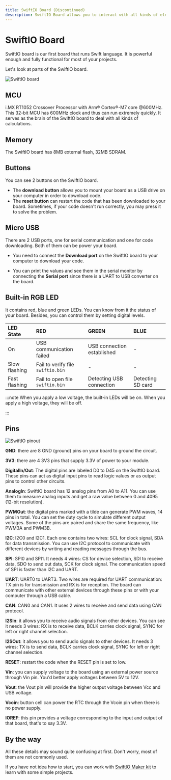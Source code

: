 ```yaml
---
title: SwiftIO Board (Discontinued)
description: SwiftIO Board allows you to interact with all kinds of electronic devices using Swift language. You will know about details of the board and the functionalities of all pins.
---
```


# SwiftIO Board

SwiftIO board is our first board that runs Swift language. It is powerful enough and fully functional for most of your projects.



Let's look at parts of the SwiftIO board.


![SwiftIO board](img/SwiftIOParts.png)


## MCU

i.MX RT1052 Crossover Processor with Arm® Cortex®-M7 core @600MHz. This 32-bit MCU has 600MHz clock and thus can run extremely quickly. It serves as the brain of the SwiftIO board to deal with all kinds of calculations.


## Memory

The SwiftIO board has 8MB external flash, 32MB SDRAM.


## Buttons

You can see 2 buttons on the SwiftIO board. 
- The **download button** allows you to mount your board as a USB drive on your computer in order to download code. 
- The **reset button** can restart the code that has been downloaded to your board. Sometimes, if your code doesn't run correctly, you may press it to solve the problem.


## Micro USB

There are 2 USB ports, one for serial communication and one for code downloading. Both of them can be power your board.

- You need to connect the **Download port** on the SwiftIO board to your computer to download your code.

- You can print the values and see them in the serial monitor by connecting the **Serial port** since there is a UART to USB converter on the board.

 

## Built-in RGB LED
It contains red, blue and green LEDs. You can know from it the status of your board. Besides, you can control them by setting digital levels. 

| LED State | RED | GREEN | BLUE |
| :--- | :--- | :--- | :--- |
| On | USB communication failed | USB connection established | - |
| Slow flashing | Fail to verify file `swiftio.bin` | - | - |
| Fast flashing | Fail to open file `swiftio.bin` | Detecting USB connection | Detecting SD card |



:::note
When you apply a low voltage, the built-in LEDs will be on. When you apply a high voltage, they will be off.

:::


## Pins

![SwiftIO pinout](img/SwiftIOPinout.png)

**GND**: there are 8 GND (ground) pins on your board to ground the circuit.


**3V3**: there are 4 3V3 pins that supply 3.3V of power to your module.


**DigitalIn/Out**: The digital pins are labeled D0 to D45 on the SwiftIO board. These pins can act as digital input pins to read logic values or as output pins to control other circuits.

**AnalogIn**: SwiftIO board has 12 analog pins from A0 to A11. You can use them to measure analog inputs and get a raw value between 0 and 4095 (12-bit resolution).

**PWMOut**: the digital pins marked with a tilde can generate PWM waves, 14 pins in total. You can set the duty cycle to simulate different output voltages. Some of the pins are paired and share the same frequency, like PWM3A and PWM3B. 



**I2C**: I2C0 and I2C1. Each one contains two wires: SCL for clock signal, SDA for data transmission. You can use I2C protocol to communicate with different devices by writing and reading messages through the bus.

**SPI**: SPI0 and SPI1. It needs 4 wires: CS for device selection, SDI to receive data, SDO to send out data, SCK for clock signal. The communication speed of SPI is faster than I2C and UART.

**UART**: UART0 to UART3. Two wires are required for UART communication: TX pin is for transmission and RX is for reception. The board can communicate with other external devices through these pins or with your computer through a USB cable.

**CAN**: CAN0 and CAN1. It uses 2 wires to receive and send data using CAN protocol.

**I2SIn**: it allows you to receive audio signals from other devices. You can see it needs 3 wires: RX is to receive data, BCLK carries clock signal, SYNC for left or right channel selection.

**I2SOut**: it allows you to send audio signals to other devices. It needs 3 wires: TX is to send data, BCLK carries clock signal, SYNC for left or right channel selection.

**RESET**: restart the code when the RESET pin is set to low.

**Vin**: you can supply voltage to the board using an external power source through Vin pin. You'd better apply voltages between 5V to 12V.

**Vout**: the Vout pin will provide the higher output voltage between Vcc and  USB voltage.

**Vcoin**: button cell can power the RTC through the Vcoin pin when there is no power supply.

**IOREF**: this pin provides a voltage corresponding to the input and output of that board,  that's to say 3.3V.


## By the way

All these details may sound quite confusing at first. Don't worry, most of them are not commonly used. 

If you have not idea how to start, you can work with [SwiftIO Maker kit](./maker-kit) to learn with some simple projects. 